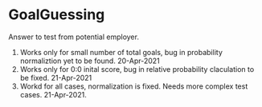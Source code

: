 # GoalGuessing

Answer to test from potential employer.

1) Works only for small number of total goals, bug in probability normaliztion yet to be found. 20-Apr-2021
2) Works only for 0:0 inital score, bug in relative probability claculation to be fixed. 21-Apr-2021
3) Workd for all cases, normalization is fixed. Needs more complex test cases. 21-Apr-2021.
